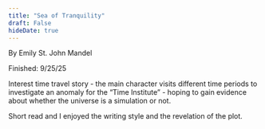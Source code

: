 ```yaml
---
title: "Sea of Tranquility"
draft: False
hideDate: true
---
```

By Emily St. John Mandel

Finished: 9/25/25 

Interest time travel story - the main character visits different time periods to investigate an anomaly for the “Time Institute” - hoping to gain evidence about whether the universe is a simulation or not.

Short read and I enjoyed the writing style and the revelation of the plot.